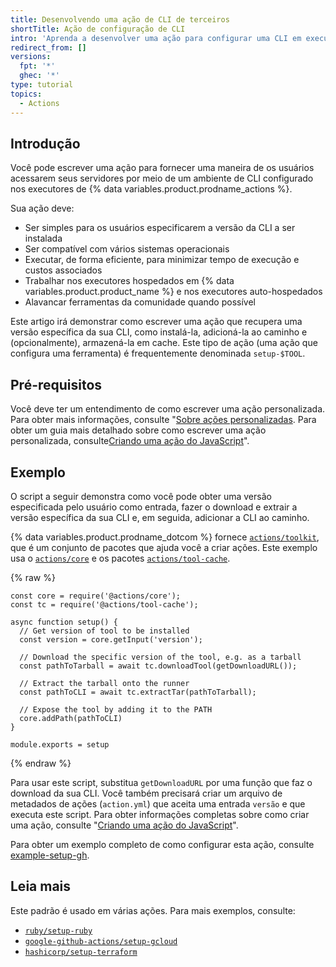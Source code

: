 ```yaml
---
title: Desenvolvendo uma ação de CLI de terceiros
shortTitle: Ação de configuração de CLI
intro: 'Aprenda a desenvolver uma ação para configurar uma CLI em executores de {% data variables.product.prodname_actions %}.'
redirect_from: []
versions:
  fpt: '*'
  ghec: '*'
type: tutorial
topics:
  - Actions
---
```


## Introdução

Você pode escrever uma ação para fornecer uma maneira de os usuários acessarem seus servidores por meio de um ambiente de CLI configurado nos executores de {% data variables.product.prodname_actions %}.

Sua ação deve:

- Ser simples para os usuários especificarem a versão da CLI a ser instalada
- Ser compatível com vários sistemas operacionais
- Executar, de forma eficiente, para minimizar tempo de execução e custos associados
- Trabalhar nos executores hospedados em {% data variables.product.product_name %} e nos executores auto-hospedados
- Alavancar ferramentas da comunidade quando possível

Este artigo irá demonstrar como escrever uma ação que recupera uma versão específica da sua CLI, como instalá-la, adicioná-la ao caminho e (opcionalmente), armazená-la em cache. Este tipo de ação (uma ação que configura uma ferramenta) é frequentemente denominada `setup-$TOOL`.

## Pré-requisitos

Você deve ter um entendimento de como escrever uma ação personalizada. Para obter mais informações, consulte "[Sobre ações personalizadas](/actions/creating-actions/about-custom-actions). Para obter um guia mais detalhado sobre como escrever uma ação personalizada, consulte[Criando uma ação do JavaScript](/actions/creating-actions/creating-a-javascript-action)".

## Exemplo

O script a seguir demonstra como você pode obter uma versão especificada pelo usuário como entrada, fazer o download e extrair a versão específica da sua CLI e, em seguida, adicionar a CLI ao caminho.

{% data variables.product.prodname_dotcom %} fornece [`actions/toolkit`](https://github.com/actions/toolkit), que é um conjunto de pacotes que ajuda você a criar ações. Este exemplo usa o [`actions/core`](https://github.com/actions/toolkit/tree/main/packages/core) e os pacotes [`actions/tool-cache`](https://github.com/actions/toolkit/tree/main/packages/tool-cache).

{% raw %}
```javascript{:copy}
const core = require('@actions/core');
const tc = require('@actions/tool-cache');

async function setup() {
  // Get version of tool to be installed
  const version = core.getInput('version');

  // Download the specific version of the tool, e.g. as a tarball
  const pathToTarball = await tc.downloadTool(getDownloadURL());

  // Extract the tarball onto the runner
  const pathToCLI = await tc.extractTar(pathToTarball);

  // Expose the tool by adding it to the PATH
  core.addPath(pathToCLI)
}

module.exports = setup
```
{% endraw %}

Para usar este script, substitua `getDownloadURL` por uma função que faz o download da sua CLI. Você também precisará criar um arquivo de metadados de ações (`action.yml`) que aceita uma entrada `versão` e que executa este script. Para obter informações completas sobre como criar uma ação, consulte "[Criando uma ação do JavaScript](/actions/creating-actions/creating-a-javascript-action)".

Para obter um exemplo completo de como configurar esta ação, consulte [example-setup-gh](https://github.com/github-developer/example-setup-gh).

## Leia mais

Este padrão é usado em várias ações. Para mais exemplos, consulte:

* [`ruby/setup-ruby`](https://github.com/ruby/setup-ruby)
* [`google-github-actions/setup-gcloud`](https://github.com/google-github-actions/setup-gcloud)
* [`hashicorp/setup-terraform`](https://github.com/hashicorp/setup-terraform)

